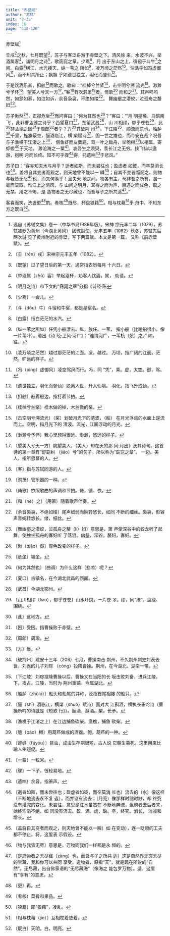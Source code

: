 ```yaml
---
title: "赤壁赋"
author: "苏轼"
unit: "7-3a"
index: 16
page: "118-120"
---
```


赤壁赋[^1-a]

壬戌[^1-b]之秋，七月既望[^1-c]，苏子与客泛舟游于赤壁之下。清风徐
来，水波不兴。举酒属客[^1-d]，诵明月之诗[^1-e]，歌窈窕之章。少焉[^1-f]，月
出于东山之上，徘徊于斗牛[^1-g]之间。白露[^1-h]横江，水光接天。纵一苇之
所如[^1-i]，凌万顷之茫然[^1-j]。浩浩乎如冯虚御风[^1-k]，而不知其所止；飘飘
乎如遗世独立，羽化而登仙[^1-l]。

于是饮酒乐甚，扣舷[^1-m]而歌之。歌曰：“桂棹兮兰桨[^1-n]，击空明兮溯
流光[^1-o]。渺渺兮予怀[^1-p]，望美人兮天一方[^1-q]。”客[^1-r]有吹洞箫[^1-s]者，倚歌[^1-t]
而和之[^1-u]。其声呜呜然，如怨如慕，如泣如诉，余音袅袅，不绝如缕[^1-v]。
舞幽壑之潜蛟，泣孤舟之嫠妇[^1-w]。

[^1-a]:  选自《苏轼文集》卷一（中华书局1986年版）。宋神
    宗元丰二年（1079），苏轼被贬为黄州（今湖北黄冈）
    团练副使。元丰五年（1082）秋冬，苏轼先后两次游
    览了黄州附近的赤壁，写下两篇赋。本文是第一篇，
    又称《前赤壁赋》。
[^1-b]:  〔壬（rén）戌〕宋神宗元丰五年（1082）。
[^1-c]:  〔既望〕过了望日后的第一天，通常指农历每月
    十六日。
[^1-d]:  〔举酒属（zhǔ）客〕举起酒杯，劝客人饮酒。属，
    劝请。
[^1-e]:  〔明月之诗〕和下文的“窈窕之章”分指《诗经·陈
[^1-f]:  〔少焉〕一会儿。
[^1-g]:  〔斗（dǒu）牛〕斗宿和牛宿，都是星宿名。
[^1-h]:  〔白露〕指白茫茫的水汽。
[^1-i]:  〔纵一苇之所如〕任凭小船漂去。纵，放任。一苇，
    指小船（比喻船很小，像一片苇叶）。语出《诗
    经·卫风·河广》：“谁谓河广，一苇杭（航）之。”
    如，往。
[^1-j]:  〔凌万顷之茫然〕越过那茫茫的江面。凌，越过。
    万顷，指广阔的江面。茫然，旷远的样子。
[^1-k]:  〔冯（píng）虚御风〕凌空驾风而行。冯，同
    “凭”，乘。虚，太空。御，驾。
[^1-l]:  〔遗世独立，羽化而登仙〕脱离人世，升入仙境。
    羽化，指飞升成仙。
[^1-m]:  〔扣舷〕敲着船边，指打着节拍。
[^1-n]:  〔桂棹兮兰桨〕桂木做的棹，木兰做的桨。
[^1-o]:  〔击空明兮溯流光〕（桨）划破月光下的清波，（船）
    在月光浮动的水面上逆流而上。空明，指月光下的
    清波。流光，江面浮动的月光。
[^1-p]:  〔渺渺兮予怀〕我心里想得很远。渺渺，悠远的样子。
[^1-q]:  〔望美人兮天一方〕眺望美人，（美人）却在天的那
    风·月出》及其诗句。这首诗的第一章有“舒窈纠
    （jiǎo）兮”的句子，所以称为“窈窕之章”。
    一边。美人，指所思慕的人。
[^1-r]:  〔客〕指与苏轼同游的人。
[^1-s]:  〔洞箫〕管乐器的一种。
[^1-t]:  〔倚歌〕依照歌曲的声调和节拍。倚，循、依。
[^1-u]:  〔和（hè）之〕（用箫）随着歌声伴奏。
[^1-v]:  〔余音袅袅，不绝如缕〕尾声细弱而婉转悠长，如同
    不断的细丝。袅袅，形容声音婉转悠长。缕，细丝。
[^1-w]:  〔舞幽壑之潜蛟，泣孤舟之嫠（lí）妇〕意思是，箫
    声使深谷中的蛟龙听了起舞，使独坐孤舟的寡妇听
    了落泪。幽壑，深谷。嫠妇，寡妇。

苏子愀然[^2-a]，正襟危坐[^2-b]而问客曰：“何为其然也[^2-c]？”客曰：“‘月
明星稀，乌鹊南飞’，此非曹孟德之诗乎？西望夏口[^2-d]，东望武昌[^2-e]，山
川相缪，郁乎苍苍[^2-f]，此[^2-g]非孟德之困[^2-h]于周郎[^2-i]者乎？方[^2-j]其破荆
州[^2-k]，下江陵[^2-l]，顺流而东也，舳舻[^2-m]千里，旌旗蔽空，酾酒临江，横
槊赋诗[^2-n]，固一世之雄也，而今安在哉？况吾与子渔樵于江渚之上[^2-o]，
侣鱼虾而友麋鹿，驾一叶之扁舟，举匏樽[^2-p]以相属。寄蜉蝣[^2-q]于天地，
渺沧海之一粟[^2-r]。哀吾生之须臾，羡长江之无穷。挟飞仙以遨游，抱明
月而长终。知不可乎骤[^2-s]得，托遗响[^2-t]于悲风。”

苏子曰：“客亦知夫水与月乎？逝者如斯，而未尝往也；盈虚者
如彼，而卒莫消长也[^2-u]。盖将自其变者而观之，则天地曾不能以一
瞬[^3-a]；自其不变者而观之，则物与我皆无尽[^3-b]也，而又何羡乎！且夫天
地之间，物各有主，苟非吾之所有，虽一毫而莫取。惟江上之清风，与
山间之明月，耳得之而为声，目遇之而成色，取之无禁，用之不竭，是
造物者之无尽藏也，而吾与子之所共适[^3-c]。”

[^2-a]:  〔愀（qiǎo）然〕容色改变的样子。
[^2-b]:  〔危坐〕端坐。
[^2-c]:  〔何为其然也〕（曲调）为什么这样（悲凉）呢？
[^2-d]:  〔夏口〕古镇名，在今湖北武昌的西面。
[^2-e]:  〔武昌〕今湖北鄂州。
[^2-f]:  〔山川相缪（liáo），郁乎苍苍〕山水环绕，一片苍
    翠。缪，同“缭”，盘绕、围绕。
[^2-g]:  〔此〕这地方。
[^2-h]:  〔困〕受困。指曹操败于赤壁。
[^2-i]:  〔周郎〕周瑜。
[^2-j]:  〔方〕当。
[^2-k]:  〔破荆州〕建安十三年（208）七月，曹操南击
    荆州，不久荆州刺史刘表去世，刘表的儿子刘琮
    （cóng）投降曹操。荆州，在今湖北、湖南一带。
[^2-l]:  〔下江陵〕刘琮投降曹操以后，曹操又在当阳的长
    坂击败刘备，进兵江陵。下，攻占。江陵，当时为
    荆州重镇，今属湖北。
[^2-m]:  〔舳舻（zhúlú）〕船头和船尾的并称，泛指首尾相接
    的船只。
[^2-n]:  〔酾（shī）酒临江，横槊（shuò）赋诗〕面对大
    江斟酒，横执长矛吟诗（曹操所吟的诗就是《短歌
    行》）。酾酒，斟酒。槊，长矛。
[^2-o]:  〔渔樵于江渚之上〕在江边捕鱼砍柴。渔樵，捕鱼
    砍柴。
[^2-p]:  〔匏（páo）樽〕用葫芦做成的酒器。匏，葫芦的一种。
[^2-q]:  〔蜉蝣（fúyóu）〕昆虫，成虫生存期很短，古人说
    它朝生暮死。这里用来比喻人生短促。
[^2-r]:  〔一粟〕一粒米。
[^2-s]:  〔骤〕一下子，很轻易地。
[^2-t]:  〔遗响〕余音，指箫声。
[^2-u]:  〔逝者如斯，而未尝往也；盈虚者如彼，而卒莫消
    长也〕流去的（水）像这样（不断地流去永不复
    返），而并没有流去；（月亮）像那样时圆时缺，却
    终究没有增减的变化。未尝往，意思是江水虽然在
    不断地奔流，但前者去后者来，始终滔滔不绝，如
    同没有流去。盈，满。虚，缺。卒，终究。消长，
    消减和增长。

客喜而笑，洗盏更[^3-d]酌。肴核[^3-e]既尽，杯盘狼籍[^3-f]。相与枕藉[^3-g]乎
舟中，不知东方之既白[^3-h]。

[^3-a]:  〔盖将自其变者而观之，则天地曾不能以一瞬〕如
    在变动），连一眨眼的工夫都不停止。将，这里表
    示假设。
[^3-b]:  〔物与我皆无尽〕意思是，万物同我们一样都是永
    恒的。
[^3-c]:  〔是造物者之无尽藏（zàng）也，而吾与子之所共
    适〕这是自然界无穷无尽的宝藏，我和你可以共同
    享受。造物者，原指“天”，就是现在所说的“自
    然”。无尽藏，出自佛家语的“无尽藏海”（像海之
    能包罗万物）。适，这里有“享有”的意思。
[^3-d]:  〔更〕再。
[^3-e]:  〔肴核〕菜肴和果品。
[^3-f]:  〔狼籍〕即“狼藉”，凌乱。
[^3-g]:  〔相与枕藉（jiè）〕互相枕着垫着。
[^3-h]:  〔既白〕天明。白，明亮。
